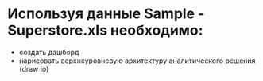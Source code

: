 # Используя данные Sample - Superstore.xls необходимо:
  * создать дашборд
  * нарисовать верхнеуровневую архитектуру аналитического решения (draw io)
